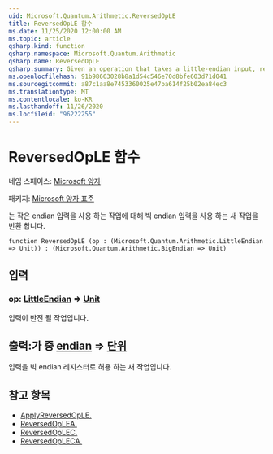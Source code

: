 ```yaml
---
uid: Microsoft.Quantum.Arithmetic.ReversedOpLE
title: ReversedOpLE 함수
ms.date: 11/25/2020 12:00:00 AM
ms.topic: article
qsharp.kind: function
qsharp.namespace: Microsoft.Quantum.Arithmetic
qsharp.name: ReversedOpLE
qsharp.summary: Given an operation that takes a little-endian input, returns a new operation that takes a big-endian input.
ms.openlocfilehash: 91b98663028b8a1d54c546e70d8bfe603d71d041
ms.sourcegitcommit: a87c1aa8e7453360025e47ba614f25b02ea84ec3
ms.translationtype: MT
ms.contentlocale: ko-KR
ms.lasthandoff: 11/26/2020
ms.locfileid: "96222255"
---
```

# <a name="reversedople-function"></a>ReversedOpLE 함수

네임 스페이스: [Microsoft 양자](xref:Microsoft.Quantum.Arithmetic)

패키지: [Microsoft 양자 표준](https://nuget.org/packages/Microsoft.Quantum.Standard)


는 작은 endian 입력을 사용 하는 작업에 대해 빅 endian 입력을 사용 하는 새 작업을 반환 합니다.

```qsharp
function ReversedOpLE (op : (Microsoft.Quantum.Arithmetic.LittleEndian => Unit)) : (Microsoft.Quantum.Arithmetic.BigEndian => Unit)
```


## <a name="input"></a>입력

### <a name="op--littleendian--unit"></a>op: [LittleEndian](xref:Microsoft.Quantum.Arithmetic.LittleEndian) => [Unit](xref:microsoft.quantum.lang-ref.unit) 

입력이 반전 될 작업입니다.



## <a name="output--bigendian--unit"></a>출력:가 중 [endian](xref:Microsoft.Quantum.Arithmetic.BigEndian) => [단위](xref:microsoft.quantum.lang-ref.unit) 

입력을 빅 endian 레지스터로 허용 하는 새 작업입니다.

## <a name="see-also"></a>참고 항목

- [ApplyReversedOpLE.](xref:Microsoft.Quantum.Arithmetic.ApplyReversedOpLE)
- [ReversedOpLEA.](xref:Microsoft.Quantum.Arithmetic.ReversedOpLEA)
- [ReversedOpLEC.](xref:Microsoft.Quantum.Arithmetic.ReversedOpLEC)
- [ReversedOpLECA.](xref:Microsoft.Quantum.Arithmetic.ReversedOpLECA)